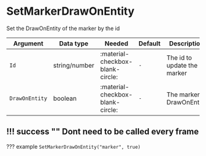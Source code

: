 # SetMarkerDrawOnEntity
Set the DrawOnEntity of the marker by the id

| Argument              | Data type                            | Needed                    | Default         | Description
| ----------------------| ------------------------------------ | ------------------------- |-----------------|-------------
| `Id`                | string/number | :material-checkbox-blank-circle: | `-` | The id to update the marker
| `DrawOnEntity`                | boolean | :material-checkbox-blank-circle: | `-` | The marker DrawOnEntity
    
!!! success ""
    Dont need to be called every frame
---
??? example
    ```
    SetMarkerDrawOnEntity("marker", true)
    ```